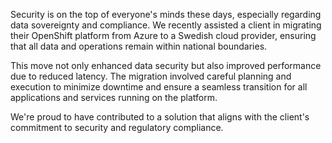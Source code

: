 Security is on the top of everyone's minds these days, especially regarding data sovereignty and compliance. We recently assisted a client in migrating their OpenShift platform from Azure to a Swedish cloud provider, ensuring that all data and operations remain within national boundaries.

This move not only enhanced data security but also improved performance due to reduced latency. The migration involved careful planning and execution to minimize downtime and ensure a seamless transition for all applications and services running on the platform.

We're proud to have contributed to a solution that aligns with the client's commitment to security and regulatory compliance.
